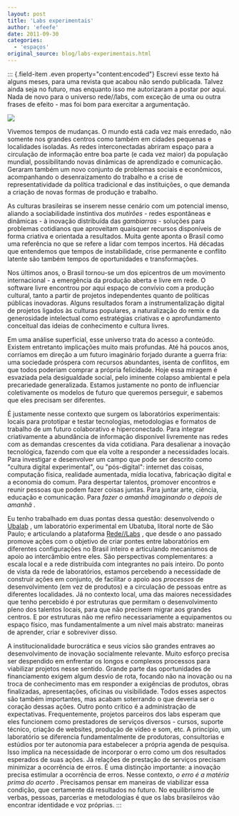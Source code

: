```yaml
---
layout: post
title: 'Labs experimentais'
author: 'efeefe'
date: 2011-09-30
categories:
  - 'espaços'
original_source: blog/labs-experimentais.html
---
```


::: {.field-item .even property="content:encoded"}
Escrevi esse texto há alguns meses, para uma revista que acabou não sendo publicada. Talvez ainda seja no futuro, mas enquanto isso me autorizaram a postar por aqui. Nada de novo para o universo rede//labs, com exceção de uma ou outra frases de efeito - mas foi bom para exercitar a argumentação.

![](http://farm7.static.flickr.com/6198/6073527056_8c89561282_z_d.jpg)

Vivemos tempos de mudanças. O mundo está cada vez mais enredado, não somente nos grandes centros como também em cidades pequenas e localidades isoladas. As redes interconectadas abriram espaço para a circulação de informação entre boa parte (e cada vez maior) da população mundial, possibilitando novas dinâmicas de aprendizado e comunicação. Geraram também um novo conjunto de problemas sociais e econômicos, acompanhando o desenraizamento do trabalho e a crise de representatividade da política tradicional e das instituições, o que demanda a criação de novas formas de produção e trabalho.

As culturas brasileiras se inserem nesse cenário com um potencial imenso, aliando a sociabilidade instintiva dos *mutirões* - redes espontâneas e dinâmicas - à inovação distribuída das *gambiarras* - soluções para problemas cotidianos que aproveitam quaisquer recursos disponíveis de forma criativa e orientada a resultados. Muita gente aponta o Brasil como uma referência no que se refere a lidar com tempos incertos. Há décadas que entendemos que tempos de instabilidade, crise permanente e conflito latente são também tempos de oportunidades e transformações.

Nos últimos anos, o Brasil tornou-se um dos epicentros de um movimento internacional - a emergência da produção aberta e livre em rede. O software livre encontrou por aqui espaço de convívio com a produção cultural, tanto a partir de projetos independentes quanto de políticas públicas inovadoras. Alguns resultados foram a instrumentalização digital de projetos ligados às culturas populares, a naturalização do remix e da generosidade intelectual como estratégias criativas e o aprofundamento conceitual das ideias de conhecimento e cultura livres.

Em uma análise superficial, esse universo trata do acesso a conteúdo. Existem entretanto implicações muito mais profundas. Até há poucos anos, corríamos em direção a um futuro imaginário forjado durante a guerra fria: uma sociedade próspera com recursos abundantes, isenta de conflitos, em que todos poderiam comprar a própria felicidade. Hoje essa miragem é esvaziada pela desigualdade social, pelo iminente colapso ambiental e pela precariedade generalizada. Estamos justamente no ponto de influenciar coletivamente os modelos de futuro que queremos perseguir, e sabemos que eles precisam ser diferentes.

É justamente nesse contexto que surgem os laboratórios experimentais: locais para prototipar e testar tecnologias, metodologias e formatos de trabalho de um futuro colaborativo e hiperconectado. Para integrar criativamente a abundância de informação disponível livremente nas redes com as demandas crescentes da vida cotidiana. Para desalienar a inovação tecnológica, fazendo com que ela volte a responder a necessidades locais. Para investigar e desenvolver um campo que pode ser descrito como \"cultura digital experimental\", ou \"pós-digital\": internet das coisas, computação física, realidade aumentada, mídia locativa, fabricação digital e a economia do comum. Para despertar talentos, promover encontros e reunir pessoas que podem fazer coisas juntas. Para juntar arte, ciẽncia, educação e comunicação. Para *fazer o amanhã imaginando o depois de amanhã* .

Eu tenho trabalhado em duas pontas dessa questão: desenvolvendo o [Ubalab](http://ubalab.org/) , um laboratório experimental em Ubatuba, litoral norte de São Paulo; e articulando a plataforma [Rede//Labs](http://redelabs-org.github.io/) , que desde o ano passado promove ações com o objetivo de criar pontes entre laboratórios em diferentes configurações no Brasil inteiro e articulando mecanismos de apoio ao intercâmbio entre eles. São perspectivas complementares: a escala local e a rede distribuída com integrantes no país inteiro. Do ponto de vista da rede de laboratórios, estamos percebendo a necessidade de construir ações em conjunto, de facilitar o apoio aos *processos* de desenvolvimento (em vez de produtos) e a circulação de pessoas entre as diferentes localidades. Já no contexto local, uma das maiores necessidades que tenho percebido é por estruturas que permitam o desenvolvimento pleno dos talentos locais, para que não precisem migrar aos grandes centros. E por estruturas não me refiro necessariamente a equipamentos ou espaço físico, mas fundamentalmente a um nível mais abstrato: maneiras de aprender, criar e sobreviver disso.

A institucionalidade burocrática e seus vícios são grandes entraves ao desenvolvimento de inovação socialmente relevante. Muito esforço precisa ser despendido em enfrentar os longos e complexos processos para viabilizar projetos nesse sentido. Grande parte das oportunidades de financiamento exigem algum desvio de rota, focando não na inovação ou na troca de conhecimento mas em responder a exigências de produtos, obras finalizadas, apresentações, oficinas ou visibilidade. Todos esses aspectos são também importantes, mas acabam soterrando o que deveria ser o coração dessas ações. Outro ponto crítico é a administração de expectativas. Frequentemente, projetos parceiros dos labs esperam que eles funcionem como prestadores de serviços diversos - cursos, suporte técnico, criação de websites, produção de vídeo e som, etc. A princípio, um laboratório se diferencia fundamentalmente de produtoras, consultorias e estúdios por ter autonomia para estabelecer a própria agenda de pesquisa. Isso implica na necessidade de incorporar o erro como um dos resultados esperados de suas ações. Já relações de prestação de serviços precisam minimizar a ocorrência de erros. É uma distinção importante: a inovação precisa estimular a ocorrência de erros. Nesse contexto, *o erro é a matéria prima do acerto* . Precisamos pensar em maneiras de viabilizar essa condição, que certamente dá resultados no futuro. No equilibrismo de verbas, pessoas, parcerias e metodologias é que os labs brasileiros vão encontrar identidade e voz próprias.
:::
